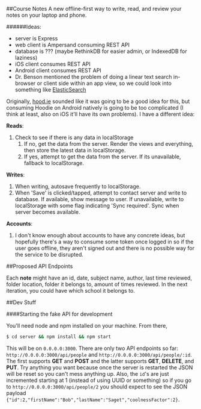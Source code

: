 ##Course Notes
A new offline-first way to write, read, and review your notes on your laptop and phone.

######Ideas:
- server is Express
- web client is Ampersand consuming REST API
- database is ??? (maybe RethinkDB for easier admin, or IndexedDB for laziness)
- iOS client consumes REST API
- Android client consumes REST API
- Dr. Benson mentioned the problem of doing a linear text search in-browser or client side within an app view, so we could look into something like [ElasticSearch](http://www.elasticsearch.org)

Originally, [hood.ie](http://hood.ie) sounded like it was going to be a good idea for this, but consuming Hoodie on Android natively is going to be too complicated (I think at least, also on iOS it'll have its own problems). I have a different idea:

**Reads**:

1. Check to see if there is any data in localStorage
    1. If no, get the data from the server. Render the views and everything, then store the latest data in localStorage.
    2. If yes, attempt to get the data from the server. If its unavailable, fallback to localStorage.

**Writes**:

1. When writing, autosave frequently to localStorage.
2. When 'Save' is clicked/tapped, attempt to contact server and write to database. If available, show message to user. If unavailable, write to localStorage with some flag indicating 'Sync required'. Sync when server becomes available.

**Accounts**:

1. I don't know enough about accounts to have any concrete ideas, but hopefully there's a way to consume some token once logged in so if the user goes offline, they aren't signed out and there is no possible way for the service to be disrupted.

##Proposed API Endpoints

Each **note** might have an id, date, subject name, author, last time reviewed, folder location, folder it belongs to, amount of times reviewed. In the next iteration, you could have which school it belongs to.

##Dev Stuff

####Starting the fake API for development

You'll need node and npm installed on your machine. From there,

```bash
$ cd server && npm install && npm start
```

This will be on `0.0.0.0:3000`. There are only two API endpoints so far: `http://0.0.0.0:3000/api/people` and `http://0.0.0.0:3000/api/people/:id`. The first supports **GET** and **POST** and the latter supports **GET**, **DELETE**, and **PUT**. Try anything you want because once the server is restarted the JSON will be reset so you can't mess anything up. Also, the `id`'s are just incremented starting at 1 (instead of using UUID or something) so if you go to `http://0.0.0.0:3000/api/people/2` you should expect to see the JSON payload `{"id":2,"firstName":"Bob","lastName":"Saget","coolnessFactor":2}`.
